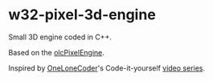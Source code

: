 # w32-pixel-3d-engine

Small 3D engine coded in C++.

Based on the [olcPixelEngine](https://github.com/OneLoneCoder/olcPixelGameEngine).

Inspired by [OneLoneCoder](https://github.com/OneLoneCoder)'s Code-it-yourself [video series](https://www.youtube.com/watch?v=xXXt3htgDok&list=PLrOv9FMX8xJE8NgepZR1etrsU63fDDGxO).
